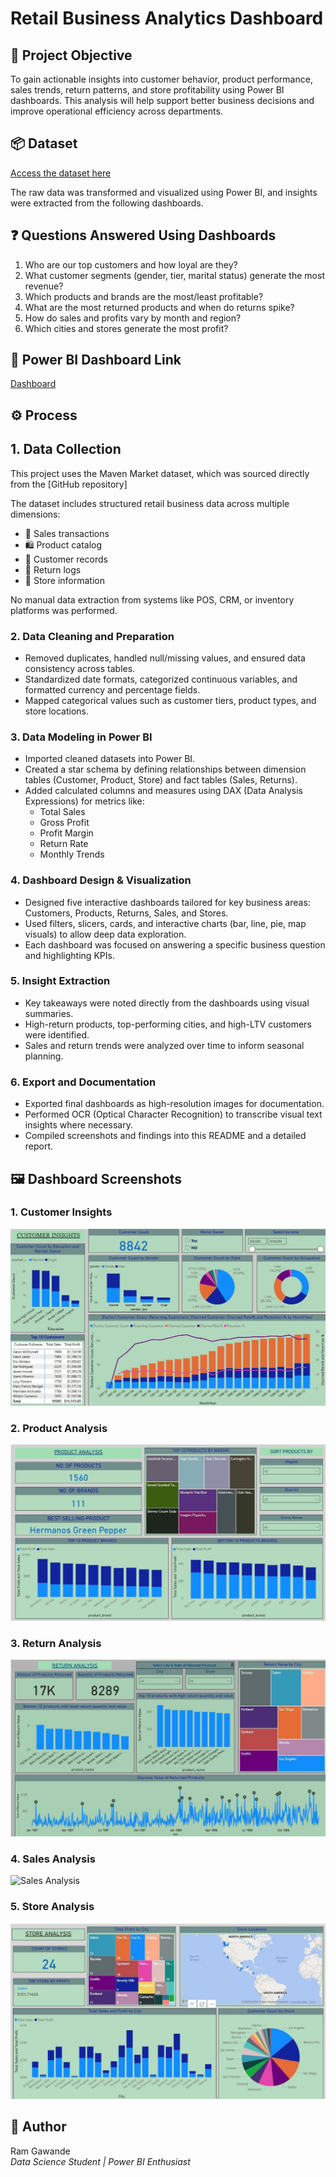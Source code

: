 # Retail Business Analytics Dashboard

## 🎯 Project Objective

To gain actionable insights into customer behavior, product performance, sales trends, return patterns, and store profitability using Power BI dashboards. This analysis will help support better business decisions and improve operational efficiency across departments.

## 📦 Dataset

[Access the dataset here](./MavenMarket.zip)  


The raw data was transformed and visualized using Power BI, and insights were extracted from the following dashboards.

## ❓ Questions Answered Using Dashboards

1. Who are our top customers and how loyal are they?
2. What customer segments (gender, tier, marital status) generate the most revenue?
3. Which products and brands are the most/least profitable?
4. What are the most returned products and when do returns spike?
5. How do sales and profits vary by month and region?
6. Which cities and stores generate the most profit?

## 🔗 Power BI Dashboard Link

[Dashboard](MavenMarketDashboard.pbix)


## ⚙️ Process

## 1. Data Collection

This project uses the Maven Market dataset, which was sourced directly from the [GitHub repository]

The dataset includes structured retail business data across multiple dimensions:

- 🧾 Sales transactions  
- 🛍️ Product catalog  
- 👥 Customer records  
- 🔁 Return logs  
- 🏬 Store information

No manual data extraction from systems like POS, CRM, or inventory platforms was performed.

### 2. Data Cleaning and Preparation
- Removed duplicates, handled null/missing values, and ensured data consistency across tables.
- Standardized date formats, categorized continuous variables, and formatted currency and percentage fields.
- Mapped categorical values such as customer tiers, product types, and store locations.

### 3. Data Modeling in Power BI
- Imported cleaned datasets into Power BI.
- Created a star schema by defining relationships between dimension tables (Customer, Product, Store) and fact tables (Sales, Returns).
- Added calculated columns and measures using DAX (Data Analysis Expressions) for metrics like:
  - Total Sales
  - Gross Profit
  - Profit Margin
  - Return Rate
  - Monthly Trends

### 4. Dashboard Design & Visualization
- Designed five interactive dashboards tailored for key business areas: Customers, Products, Returns, Sales, and Stores.
- Used filters, slicers, cards, and interactive charts (bar, line, pie, map visuals) to allow deep data exploration.
- Each dashboard was focused on answering a specific business question and highlighting KPIs.

### 5. Insight Extraction
- Key takeaways were noted directly from the dashboards using visual summaries.
- High-return products, top-performing cities, and high-LTV customers were identified.
- Sales and return trends were analyzed over time to inform seasonal planning.

### 6. Export and Documentation
- Exported final dashboards as high-resolution images for documentation.
- Performed OCR (Optical Character Recognition) to transcribe visual text insights where necessary.
- Compiled screenshots and findings into this README and a detailed report.

## 🖼️ Dashboard Screenshots

### 1. Customer Insights
![Customer Insights](images/Customer%20Insights.jpg)

### 2. Product Analysis
![Product Analysis](images/Product%20Analysis.jpg)

### 3. Return Analysis
![Return Analysis](images/Return%20Analysis.jpg)

### 4. Sales Analysis
![Sales Analysis](images/Sales%20Analysis.jpg)

### 5. Store Analysis
![Store Analysis](images/Store%20Analysis.jpg)


## 👤 Author
Ram Gawande  
*Data Science Student | Power BI Enthusiast*
